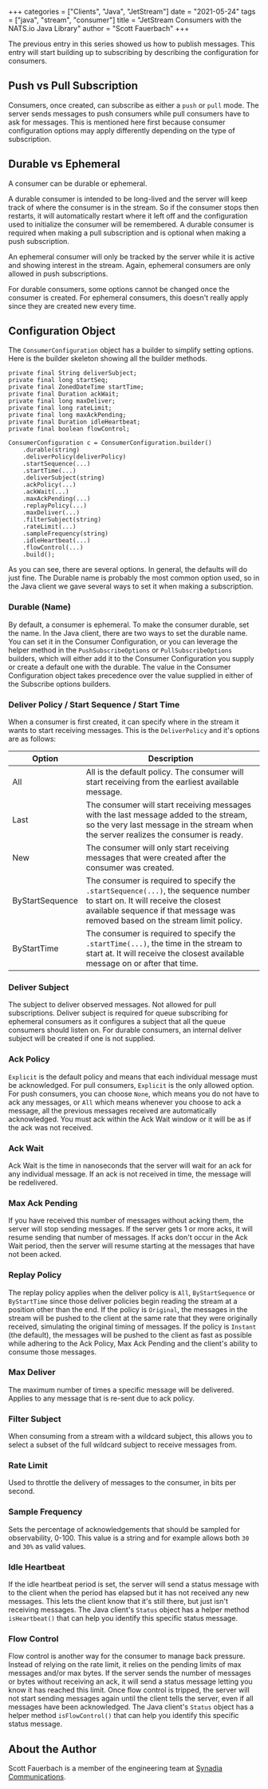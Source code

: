 +++
categories = ["Clients", "Java", "JetStream"]
date = "2021-05-24"
tags = ["java", "stream", "consumer"]
title = "JetStream Consumers with the NATS.io Java Library"
author = "Scott Fauerbach"
+++

The previous entry in this series showed us how to publish messages.
This entry will start building up to subscribing by describing the configuration for consumers.

## Push vs Pull Subscription

Consumers, once created, can subscribe as either a `push` or `pull` mode. The server sends messages to push consumers while pull consumers have to ask for messages.
This is mentioned here first because consumer configuration options may apply differently depending on the type of subscription.

## Durable vs Ephemeral

A consumer can be durable or ephemeral.

A durable consumer is intended to be long-lived and the server will keep track of where the consumer is in the stream.
So if the consumer stops then restarts, it will automatically restart where it left off and the configuration used to initialize
the consumer will be remembered. A durable consumer is required when making a pull subscription and is optional
when making a push subscription.

An ephemeral consumer will only be tracked by the server while it is active and showing interest in the stream.
Again, ephemeral consumers are only allowed in push subscriptions.

For durable consumers, some options cannot be changed once the consumer is created. For ephemeral consumers, 
this doesn't really apply since they are created new every time. 

## Configuration Object
The `ConsumerConfiguration` object has a builder to simplify setting options. Here is the builder skeleton showing all the builder methods.

    private final String deliverSubject;
    private final long startSeq;
    private final ZonedDateTime startTime;
    private final Duration ackWait;
    private final long maxDeliver;
    private final long rateLimit;
    private final long maxAckPending;
    private final Duration idleHeartbeat;
    private final boolean flowControl;

```
ConsumerConfiguration c = ConsumerConfiguration.builder()
    .durable(string)
    .deliverPolicy(deliverPolicy)
    .startSequence(...)
    .startTime(...)
    .deliverSubject(string)
    .ackPolicy(...)
    .ackWait(...)
    .maxAckPending(...)
    .replayPolicy(...)
    .maxDeliver(...)
    .filterSubject(string)
    .rateLimit(...)
    .sampleFrequency(string)
    .idleHeartbeat(...)
    .flowControl(...)
    .build();
```

As you can see, there are several options. In general, the defaults will do just fine. 
The Durable name is probably the most common option used, so in the Java client we gave several ways
to set it when making a subscription.

### Durable (Name)

By default, a consumer is ephemeral. To make the consumer durable, set the name.
In the Java client, there are two ways to set the durable name. You can set it in the Consumer Configuration, or
you can leverage the helper method in the `PushSubscribeOptions` or `PullSubscribeOptions` builders, which will
either add it to the Consumer Configuration you supply or create a default one with the durable. The value in
the Consumer Configuration object takes precedence over the value supplied in either of the Subscribe options builders. 

### Deliver Policy / Start Sequence / Start Time

When a consumer is first created, it can specify where in the stream it wants to start receiving messages.
This is the `DeliverPolicy` and it's options are as follows:

| Option  | Description  |
| --- | --- |
| All | All is the default policy. The consumer will start receiving from the earliest available message. |
| Last | The consumer will start receiving messages with the last message added to the stream, so the very last message in the stream when the server realizes the consumer is ready. |
| New | The consumer will only start receiving messages that were created after the consumer was created. |
| ByStartSequence | The consumer is required to specify the `.startSequence(...)`, the sequence number to start on. It will receive the closest available sequence if that message was removed based on the stream limit policy. | 
| ByStartTime | The consumer is required to specify the `.startTime(...)`, the time in the stream to start at. It will receive the closest available message on or after that time. | 

### Deliver Subject

The subject to deliver observed messages. Not allowed for pull subscriptions.
Deliver subject is required for queue subscribing for ephemeral consumers as it configures a subject that all the queue consumers should listen on.
For durable consumers, an internal deliver subject will be created if one is not supplied.

### Ack Policy

`Explicit` is the default policy and means that each individual message must be acknowledged.
For pull consumers, `Explicit` is the only allowed option.
For push consumers, you can choose `None`, which means you do not have to ack any messages,
or `All` which means whenever you choose to ack a message, all the previous messages received are automatically acknowledged.
You must ack within the Ack Wait window or it will be as if the ack was not received.

### Ack Wait

Ack Wait is the time in nanoseconds that the server will wait for an ack for any individual message.
If an ack is not received in time, the message will be redelivered.

### Max Ack Pending

If you have received this number of messages without acking them, the server will stop sending messages.
If the server gets 1 or more acks, it will resume sending that number of messages.
If acks don't occur in the Ack Wait period, then the server will resume starting at the messages that have not been acked.

### Replay Policy

The replay policy applies when the deliver policy is `All`, `ByStartSequence` or `ByStartTime` since those deliver policies begin reading the stream at a position other than the end.
If the policy is `Original`, the messages in the stream will be pushed to the client at the same rate that they were originally received, simulating the original timing of messages.
If the policy is `Instant` (the default), the messages will be pushed to the client as fast as possible while adhering to the Ack Policy, Max Ack Pending and the client's ability to consume those messages.

### Max Deliver

The maximum number of times a specific message will be delivered. Applies to any message that is re-sent due to ack policy.

### Filter Subject

When consuming from a stream with a wildcard subject, this allows you to select a subset of the full wildcard subject to receive messages from.

### Rate Limit

Used to throttle the delivery of messages to the consumer, in bits per second.

### Sample Frequency

Sets the percentage of acknowledgements that should be sampled for observability, 0-100. 
This value is a string and for example allows both `30` and `30%` as valid values. 

### Idle Heartbeat

If the idle heartbeat period is set, the server will send a status message with to the client when the period has elapsed but it has not received any new messages.
This lets the client know that it's still there, but just isn't receiving messages.
The Java client's `Status` object has a helper method `isHeartbeat()` that can help you identify this specific status message.

### Flow Control

Flow control is another way for the consumer to manage back pressure. Instead of relying on the rate limit, it relies on the pending limits of max messages and/or max bytes.
If the server sends the number of messages or bytes without receiving an ack, it will send a status message letting you know it has reached this limit.
Once flow control is tripped, the server will not start sending messages again until the client tells the server, even if all messages have been acknowledged.
The Java client's `Status` object has a helper method `isFlowControl()` that can help you identify this specific status message.

## About the Author

Scott Fauerbach is a member of the engineering team at [Synadia Communications](https://synadia.com).
